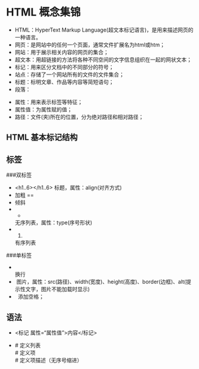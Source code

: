 # HTML 概念集锦
- HTML：HyperText  Markup Language(超文本标记语言)，是用来描述网页的一种语言。
- 网页：是网站中的任何一个页面，通常文件扩展名为html或htm；
- 网站：用于展示相关内容的网页的集合；
- 超文本：用超链接的方法将各种不同空间的文字信息组织在一起的网状文本；
- 标记：用来区分文档中的不同部分的符号；
- 站点：存储了一个网站所有的文件的文件集合；
- 标题：标明文章、作品等内容等简短语句；
- 段落：<p></p>
- 属性：用来表示标签等特征；
- 属性值：为属性赋的值；
- 路径：文件(夹)所在的位置，分为绝对路径和相对路径；



## HTML 基本标记结构
<html>
  <head>
    <title></title>
  </head>
  <body></body>
</html>


## 标签
###双标签
- <h1..6></h1..6>   标题，属性：align(对齐方式)
- <b></b>   加粗 == <strong></strong>
- <i></i>   倾斜
- <ul><li></li></ul> 无序列表，属性：type(序号形状)
- <ol><li></li></ol> 有序列表

###单标签
- <br/>     换行
- <image/>  图片，属性：src(路径)、width(宽度)、height(高度)、border(边框)、alt(提示性文字，图片不能加载时显示)
- &nbsp;    添加空格；


## 语法
- <标记 属性=“属性值”>内容</标记>
- <dl>              # 定义列表
    <dt>            # 定义项
      <dd></dd>     # 定义项描述（无序号缩进）
    </dt>
  </dl>
